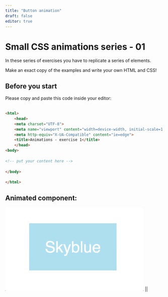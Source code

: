 ```yaml
---
title: "Button animation"
draft: false
editor: true
---
```


# Small CSS animations series - 01

In these series of exercises you have to replicate a series of elements.

Make an exact copy of the examples and write your own HTML and CSS!

## Before you start

Please copy and paste this code inside your editor:

```html

<html>
    <head>
    <meta charset="UTF-8">
    <meta name="viewport" content="width=device-width, initial-scale=1.0">
    <meta http-equiv="X-UA-Compatible" content="ie=edge">
    <title>Animations - exercise 1</title>
    </head>
<body>

<!-- put your content here -->

</body>

</html>
```

## Animated component:

![](./01skyblue.gif)
||
<html>
    <head>
    <meta charset="UTF-8">
    <meta name="viewport" content="width=device-width, initial-scale=1.0">
    <meta http-equiv="X-UA-Compatible" content="ie=edge">
    <title>Animations - exercise 1</title>
    </head>
<body>
<!-- put your content here -->
</body>
</html>